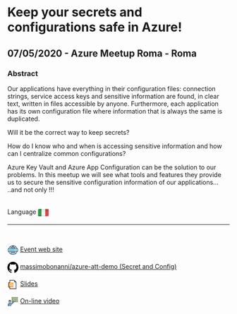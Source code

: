 # Keep your secrets and configurations safe in Azure!
## 07/05/2020 - Azure Meetup Roma - Roma
### Abstract
Our applications have everything in their configuration files: connection strings, service access keys and sensitive information are found, in clear text, written in files accessible by anyone. Furthermore, each application has its own configuration file where information that is always the same is duplicated.

Will it be the correct way to keep secrets?

How do I know who and when is accessing sensitive information and how can I centralize common configurations?

Azure Key Vault and Azure App Configuration can be the solution to our problems. In this meetup we will see what tools and features they provide us to secure the sensitive configuration information of our applications… ..and not only !!!

<br/>
Language <img width="25" src="https://raw.githubusercontent.com/massimobonanni/massimobonanni/master/images/flagitaly.svg" style="vertical-align:middle">

<br/>

---

<br/>
<p>
<img width="25" src="https://raw.githubusercontent.com/massimobonanni/massimobonanni/master/images/eventwebsite.svg" style="vertical-align:middle"> 
<a href="https://www.meetup.com/it-IT/Azure-Meetup-Roma/events/270316299/">Event web site</a>
</p>

<p>
<img width="25" src="https://raw.githubusercontent.com/massimobonanni/massimobonanni/master/images/github.svg" style="vertical-align:middle"> 
<a href="https://github.com/massimobonanni/azure-att-demo/tree/master/SecretAndConfig" target="_blank">massimobonanni/azure-att-demo (Secret and Config)</a>
</p>

<p>
<img width="25" src="https://raw.githubusercontent.com/massimobonanni/massimobonanni/master/images/slides.svg" style="vertical-align:middle"> 
<a href="https://raw.githubusercontent.com/massimobonanni/massimobonanni/master/slides/20200507.pdf">Slides</a>
</p>

<p>
<img width="25" src="https://raw.githubusercontent.com/massimobonanni/massimobonanni/master/images/video.svg" style="vertical-align:middle"> 
<a href="https://www.youtube.com/watch?v=AHjlvQ25Kzc" target="_blank">On-line video</a>
</p>    